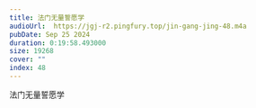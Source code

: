 ```yaml
---
title: 法门无量誓愿学
audioUrl:  https://jgj-r2.pingfury.top/jin-gang-jing-48.m4a
pubDate: Sep 25 2024
duration: 0:19:58.493000
size: 19268
cover: ""
index: 48
---
```

法门无量誓愿学